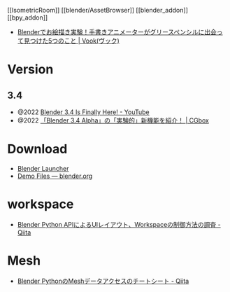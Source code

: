 [[IsometricRoom]]
[[blender/AssetBrowser]]
[[blender_addon]]
[[bpy_addon]]

- [Blenderでお絵描き実験！手書きアニメーターがグリースペンシルに出会って見つけた5つのこと | Vook(ヴック)](https://vook.vc/n/3863)

# Version
## 3.4
- @2022 [Blender 3.4 Is Finally Here! - YouTube](https://www.youtube.com/watch?v=xqnVokt3tlI&ab_channel=askNK)
- @2022 [「Blender 3.4 Alpha」の「実験的」新機能を紹介！ | CGbox](https://cgbox.jp/2022/09/02/blender-3-4-alpha/)

# Download
- [Blender Launcher](https://dotbow.github.io/Blender-Launcher/)
- [Demo Files — blender.org](https://www.blender.org/download/demo-files/)

# workspace
- [Blender Python APIによるUIレイアウト、Workspaceの制御方法の調査 - Qiita](https://qiita.com/kenyoshi17/items/c30cbfc5e92e07423e91)

# Mesh
- [Blender PythonのMeshデータアクセスのチートシート - Qiita](https://qiita.com/kenyoshi17/items/b93bbba6451e3c6017e5)
